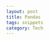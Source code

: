 ```yaml
---
layout: post
title: Pandas
tags: snippets 
category: Tech
---
```


<script src="https://gist.github.com/selimslab/1e5fa0f8a6c331543a601c99d23e438c.js"></script>